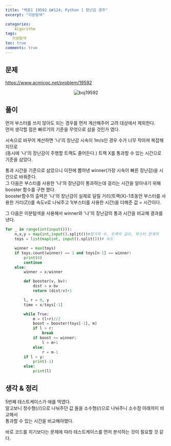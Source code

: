 ```yaml
---
title: "백준[ 19592 &#124; Python ] 장난감 경주"
excerpt: "이분탐색"

categories:
    Algorithm
tags:
   이분탐색
toc: true
comments: true
---
```

## 문제  
<https://www.acmicpc.net/problem/19592>
<p align = "center"><img alt = "boj19592" src = "../../assets/images/boj/19592.png"></p>  

## 풀이  
먼저 부스터를 쓰지 않아도 되는 경우를 먼저 계산해주어 고려 대상에서 제외한다.  
먼저 생각할 점은 빠르기의 기준을 무엇으로 삼을 것인가 였다.  

시속으로 바꾸어 계산하면 '나'의 장난감 시속이 1m/s인 경우 수가 너무 작아져 복잡해지므로  
(동시에 '나'의 장난감이 주행할 트랙도 줄어든다.) 트랙 X를 통과할 수 있는 시간으로 기준을 삼았다.  

통과 시간을 기준으로 삼았으니 이전에 뽑아낸 winner(가장 시속이 빠른 장난감)을 시간으로 바꿔준다.  
그 다음은 부스터를 사용한 '나'의 장난감이 통과하는데 걸리는 시간을 알아내기 위해 booster 함수를 구현 했다.  
booster함수의 출력은 '나'의 장난감이 실제로 달릴 거리(트랙(X)-1초동안 부스터를 사용한 거리(Z))를 속도v로 나눠주고 1(부스터를 사용한 시간)을 더해준 값 = 시간이다.  
  
그 다음은 이분탐색을 사용해서 winner와 '나'의 장난감의 통과 시간을 비교해 결과를 낸다.  

```python
for _ in range(int(input())):
    n,x,y = map(int,input().split())#참가자 수, 트랙의 길이, 부스터 한계치
    toys = list(map(int, input().split()))# 속도

    winner = max(toys)    
    if toys.count(winner) == 1 and toys[n-1] == winner:
        print(0)
        continue
    else:
        winner = x/winner

        def booster(v, bv):
            dist = x-bv
            return (dist/v)+1

        l, r = 0, y
        time = x/toys[-1]

        while True:
            m = (l+r)//2
            boost = booster(toys[-1], m)
            if l > r:
                break
            if boost >= winner:
                l = m+1
            else:
                r = m-1
        if l > y:
            print(-1)
        else:
            print(l)
```
## 생각 & 정리  
5번째 테스트케이스가 애를 먹였다.  
알고보니 정수형(//)으로 나눠주던 값 들을 소수형(/)으로 나눠주니 소수점 아래까지 비교해서  
통과할 수 있는 시간을 비교해야했다.  

바로 코드를 치기보다는 문제에 따라 테스트케이스를 먼저 분석하는 것이 필요할 것 같다. 

